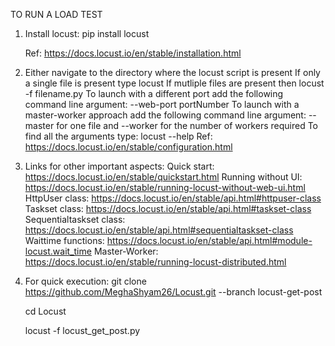 TO RUN A LOAD TEST
1) Install locust:
   pip install locust
   
   Ref: https://docs.locust.io/en/stable/installation.html


2) Either navigate to the directory where the locust script is present
   If only a  single file is present type
    locust
   If mutliple files are present then
    locust -f filename.py
   To launch with a different port add the following command line argument:
    --web-port portNumber
   To launch with a master-worker approach add the following command line argument:
    --master for one file and --worker for the number of workers required
   To find all the arguments type:
    locust --help
   Ref: https://docs.locust.io/en/stable/configuration.html

3) Links for other important aspects:
    Quick start: https://docs.locust.io/en/stable/quickstart.html
    Running without UI: https://docs.locust.io/en/stable/running-locust-without-web-ui.html
    HttpUser class: https://docs.locust.io/en/stable/api.html#httpuser-class
    Taskset class: https://docs.locust.io/en/stable/api.html#taskset-class
    Sequentialtaskset class: https://docs.locust.io/en/stable/api.html#sequentialtaskset-class
    Waittime functions: https://docs.locust.io/en/stable/api.html#module-locust.wait_time
    Master-Worker: https://docs.locust.io/en/stable/running-locust-distributed.html

4) For quick execution:
    git clone https://github.com/MeghaShyam26/Locust.git --branch locust-get-post
    
    cd Locust
    
    locust -f locust_get_post.py 
